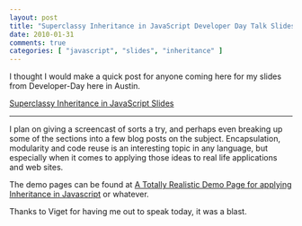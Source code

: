 ```yaml
---
layout: post
title: "Superclassy Inheritance in JavaScript Developer Day Talk Slides"
date: 2010-01-31
comments: true
categories: [ "javascript", "slides", "inheritance" ]
---
```


I thought I would make a quick post for anyone coming here for my slides from Developer-Day here in Austin.

[Superclassy Inheritance in JavaScript Slides](http://www.slideshare.net/SlexAxton/superclassy-inheritance-in-javascript)

----

I plan on giving a screencast of sorts a try, and perhaps even breaking up some of the sections into a few blog posts on the subject. Encapsulation, modularity and code reuse is an interesting topic in any language, but especially when it comes to applying those ideas to real life applications and web sites.

The demo pages can be found at [A Totally Realistic Demo Page for applying Inheritance in Javascript](https://alexsexton.com/inheritance/demo/) or whatever.

Thanks to Viget for having me out to speak today, it was a blast.
